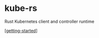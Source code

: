 # kube-rs

Rust Kubernetes client and controller runtime
<!-- TODO: use an overrides page for home https://github.com/squidfunk/mkdocs-material/blob/9655c3a92471f261533d48b8611a8d24dbfebb13/src/overrides/home.html via https://github.com/squidfunk/mkdocs-material/blob/master/docs/index.md -->

[[getting-started]]
<!-- links to community, github, crates, docs.rs + butonize here -->

<!-- quick selling points here -->
<!-- adopters here? -->

[//begin]: # "Autogenerated link references for markdown compatibility"
[getting-started]: getting-started "Getting started"
[//end]: # "Autogenerated link references"
